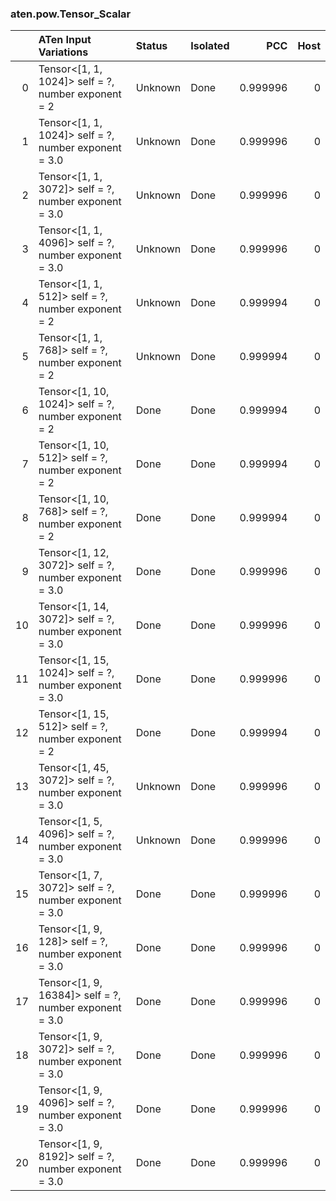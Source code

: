### aten.pow.Tensor_Scalar
|    | ATen Input Variations                                    | Status   | Isolated   |      PCC |   Host |
|---:|:---------------------------------------------------------|:---------|:-----------|---------:|-------:|
|  0 | Tensor<[1, 1, 1024]> self = ?,<br>number exponent = 2    | Unknown  | Done       | 0.999996 |      0 |
|  1 | Tensor<[1, 1, 1024]> self = ?,<br>number exponent = 3.0  | Unknown  | Done       | 0.999996 |      0 |
|  2 | Tensor<[1, 1, 3072]> self = ?,<br>number exponent = 3.0  | Unknown  | Done       | 0.999996 |      0 |
|  3 | Tensor<[1, 1, 4096]> self = ?,<br>number exponent = 3.0  | Unknown  | Done       | 0.999996 |      0 |
|  4 | Tensor<[1, 1, 512]> self = ?,<br>number exponent = 2     | Unknown  | Done       | 0.999994 |      0 |
|  5 | Tensor<[1, 1, 768]> self = ?,<br>number exponent = 2     | Unknown  | Done       | 0.999994 |      0 |
|  6 | Tensor<[1, 10, 1024]> self = ?,<br>number exponent = 2   | Done     | Done       | 0.999994 |      0 |
|  7 | Tensor<[1, 10, 512]> self = ?,<br>number exponent = 2    | Done     | Done       | 0.999994 |      0 |
|  8 | Tensor<[1, 10, 768]> self = ?,<br>number exponent = 2    | Done     | Done       | 0.999994 |      0 |
|  9 | Tensor<[1, 12, 3072]> self = ?,<br>number exponent = 3.0 | Done     | Done       | 0.999996 |      0 |
| 10 | Tensor<[1, 14, 3072]> self = ?,<br>number exponent = 3.0 | Done     | Done       | 0.999996 |      0 |
| 11 | Tensor<[1, 15, 1024]> self = ?,<br>number exponent = 3.0 | Done     | Done       | 0.999996 |      0 |
| 12 | Tensor<[1, 15, 512]> self = ?,<br>number exponent = 2    | Done     | Done       | 0.999994 |      0 |
| 13 | Tensor<[1, 45, 3072]> self = ?,<br>number exponent = 3.0 | Unknown  | Done       | 0.999996 |      0 |
| 14 | Tensor<[1, 5, 4096]> self = ?,<br>number exponent = 3.0  | Unknown  | Done       | 0.999996 |      0 |
| 15 | Tensor<[1, 7, 3072]> self = ?,<br>number exponent = 3.0  | Done     | Done       | 0.999996 |      0 |
| 16 | Tensor<[1, 9, 128]> self = ?,<br>number exponent = 3.0   | Done     | Done       | 0.999996 |      0 |
| 17 | Tensor<[1, 9, 16384]> self = ?,<br>number exponent = 3.0 | Done     | Done       | 0.999996 |      0 |
| 18 | Tensor<[1, 9, 3072]> self = ?,<br>number exponent = 3.0  | Done     | Done       | 0.999996 |      0 |
| 19 | Tensor<[1, 9, 4096]> self = ?,<br>number exponent = 3.0  | Done     | Done       | 0.999996 |      0 |
| 20 | Tensor<[1, 9, 8192]> self = ?,<br>number exponent = 3.0  | Done     | Done       | 0.999996 |      0 |

